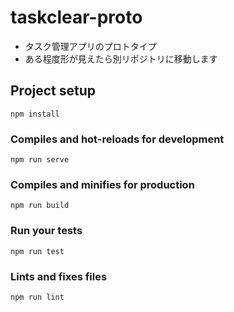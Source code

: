 # taskclear-proto

* タスク管理アプリのプロトタイプ
* ある程度形が見えたら別リポジトリに移動します

## Project setup
```
npm install
```

### Compiles and hot-reloads for development
```
npm run serve
```

### Compiles and minifies for production
```
npm run build
```

### Run your tests
```
npm run test
```

### Lints and fixes files
```
npm run lint
```
